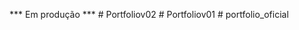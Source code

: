 *** Em produção ***
#   P o r t f o l i o v 0 2  
 #   P o r t f o l i o v 0 1  
 #   p o r t f o l i o _ o f i c i a l  
 